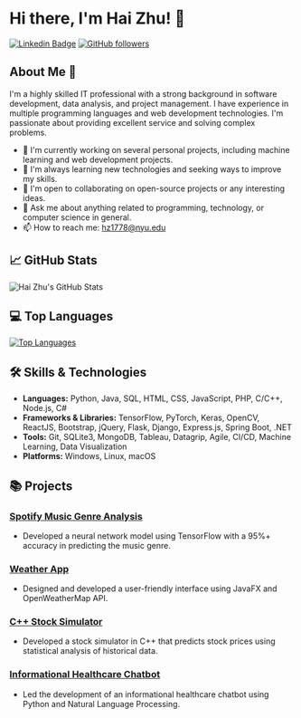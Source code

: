 # Hi there, I'm Hai Zhu! 👋

[![Linkedin Badge](https://img.shields.io/badge/-hai--zhu-blue?style=flat-square&logo=Linkedin&logoColor=white&link=https://www.linkedin.com/in/hai-zhu-6463021a2)](https://www.linkedin.com/in/hai-zhu-6463021a2)
[![GitHub followers](https://img.shields.io/github/followers/dizzyzff?label=Follow&style=social)](https://github.com/dizzyzff)

## About Me 🚀

I'm a highly skilled IT professional with a strong background in software development, data analysis, and project management. I have experience in multiple programming languages and web development technologies. I'm passionate about providing excellent service and solving complex problems.

- 🔭 I'm currently working on several personal projects, including machine learning and web development projects.
- 🌱 I'm always learning new technologies and seeking ways to improve my skills.
- 👯 I'm open to collaborating on open-source projects or any interesting ideas.
- 💬 Ask me about anything related to programming, technology, or computer science in general.
- 📫 How to reach me: [hz1778@nyu.edu](mailto:hz1778@nyu.edu)

## 📈 GitHub Stats

![Hai Zhu's GitHub Stats](https://github-readme-stats.vercel.app/api?username=dizzyzff&show_icons=true&theme=radical)

## 💻 Top Languages

[![Top Languages](https://github-readme-stats.vercel.app/api/top-langs/?username=dizzyzff&layout=compact&theme=radical)](https://github.com/dizzyzff/github-readme-stats)

## 🛠️ Skills & Technologies

- **Languages:** Python, Java, SQL, HTML, CSS, JavaScript, PHP, C/C++, Node.js, C#
- **Frameworks & Libraries:** TensorFlow, PyTorch, Keras, OpenCV, ReactJS, Bootstrap, jQuery, Flask, Django, Express.js, Spring Boot, .NET
- **Tools:** Git, SQLite3, MongoDB, Tableau, Datagrip, Agile, CI/CD, Machine Learning, Data Visualization
- **Platforms:** Windows, Linux, macOS

## 📚 Projects

### [Spotify Music Genre Analysis](https://github.com/dizzyzff/spotify-music-genre-analysis)
- Developed a neural network model using TensorFlow with a 95%+ accuracy in predicting the music genre.

### [Weather App](https://github.com/dizzyzff/weather-app)
- Designed and developed a user-friendly interface using JavaFX and OpenWeatherMap API.

### [C++ Stock Simulator](https://github.com/dizzyzff/cpp-stock-simulator)
- Developed a stock simulator in C++ that predicts stock prices using statistical analysis of historical data.

### [Informational Healthcare Chatbot](https://github.com/dizzyzff/healthcare-chatbot)
- Led the development of an informational healthcare chatbot using Python and Natural Language Processing.

